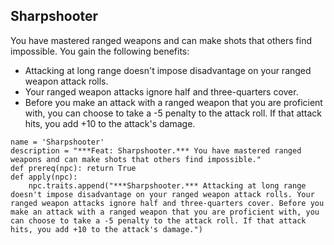 ## Sharpshooter
You have mastered ranged weapons and can make shots that others find impossible. You gain the following benefits:

* Attacking at long range doesn't impose disadvantage on your ranged weapon attack rolls.
* Your ranged weapon attacks ignore half and three-quarters cover.
* Before you make an attack with a ranged weapon that you are proficient with, you can choose to take a -5 penalty to the attack roll. If that attack hits, you add +10 to the attack's damage.

```
name = 'Sharpshooter'
description = "***Feat: Sharpshooter.*** You have mastered ranged weapons and can make shots that others find impossible."
def prereq(npc): return True
def apply(npc):
    npc.traits.append("***Sharpshooter.*** Attacking at long range doesn't impose disadvantage on your ranged weapon attack rolls. Your ranged weapon attacks ignore half and three-quarters cover. Before you make an attack with a ranged weapon that you are proficient with, you can choose to take a -5 penalty to the attack roll. If that attack hits, you add +10 to the attack's damage.")
```
